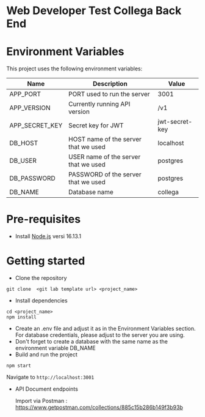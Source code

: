 # Web Developer Test Collega Back End

# Environment Variables
This project uses the following environment variables:

| Name                          | Description                         | Value                                  |
| ----------------------------- | ------------------------------------| -----------------------------------------------|
|APP_PORT           | PORT used to run the server           | 3001      |
|APP_VERSION          | Currently running API version          | /v1      |
|APP_SECRET_KEY          | Secret key for JWT         | jwt-secret-key      |
|DB_HOST          | HOST name of the server that we used         | localhost      |
|DB_USER          | USER name of the server  that we used         | postgres      |
|DB_PASSWORD          | PASSWORD of the server that we used       | postgres      |
|DB_NAME          | Database name        | collega      |


# Pre-requisites
- Install [Node.js](https://nodejs.org/en/) versi 16.13.1


# Getting started
- Clone the repository
```
git clone  <git lab template url> <project_name>
```
- Install dependencies
```
cd <project_name>
npm install
```
- Create an .env file and adjust it as in the Environment Variables section. For database credentials, please adjust to the server you are using.
- Don't forget to create a database with the same name as the environment variable DB_NAME
- Build and run the project
```
npm start
```
  Navigate to `http://localhost:3001`

- API Document endpoints

  Import via Postman : https://www.getpostman.com/collections/885c15b286b149f3b93b

